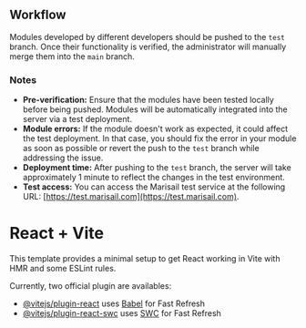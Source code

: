 ## Workflow

Modules developed by different developers should be pushed to the `test` branch. Once their functionality is verified, the administrator will manually merge them into the `main` branch.

### Notes

- **Pre-verification:** Ensure that the modules have been tested locally before being pushed. Modules will be automatically integrated into the server via a test deployment.
- **Module errors:** If the module doesn't work as expected, it could affect the test deployment. In that case, you should fix the error in your module as soon as possible or revert the push to the `test` branch while addressing the issue.
- **Deployment time:** After pushing to the `test` branch, the server will take approximately 1 minute to reflect the changes in the test environment.
- **Test access:** You can access the Marisail test service at the following URL: [https://test.marisail.com](https://test.marisail.com).



# React + Vite

This template provides a minimal setup to get React working in Vite with HMR and some ESLint rules.

Currently, two official plugin are availables:

- [@vitejs/plugin-react](https://github.com/vitejs/vite-plugin-react/blob/main/packages/plugin-react/README.md) uses [Babel](https://babeljs.io/) for Fast Refresh
- [@vitejs/plugin-react-swc](https://github.com/vitejs/vite-plugin-react-swc) uses [SWC](https://swc.rs/) for Fast Refresh

